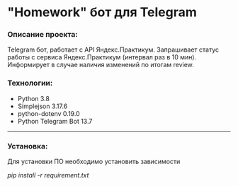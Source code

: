 
# "Homework" бот для Telegram

### Описание проекта:
Telegram бот, работает с API Яндекс.Практикум.
Запрашивает статус работы с сервиса Яндекс.Практикум (интервал раз в 10 мин).
Информирует в случае наличия изменений по итогам review.

### Технологии:
 * Python 3.8
 * Simplejson 3.17.6
 * python-dotenv 0.19.0
 * Python Telegram Bot 13.7
 ---
 ### Установка:
Для установки ПО необходимо установить зависимости

*pip install -r requirement.txt*


